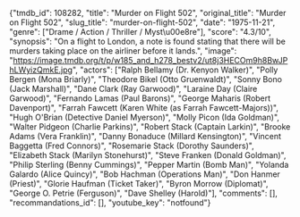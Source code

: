 {"tmdb_id": 108282, "title": "Murder on Flight 502", "original_title": "Murder on Flight 502", "slug_title": "murder-on-flight-502", "date": "1975-11-21", "genre": ["Drame / Action / Thriller / Myst\u00e8re"], "score": "4.3/10", "synopsis": "On a flight to London, a note is found stating that there will be murders taking place on the airliner before it lands.", "image": "https://image.tmdb.org/t/p/w185_and_h278_bestv2/ut8j3HECOm9h8BwJPhLWyizQmkE.jpg", "actors": ["Ralph Bellamy (Dr. Kenyon Walker)", "Polly Bergen (Mona Briarly)", "Theodore Bikel (Otto Gruenwaldt)", "Sonny Bono (Jack Marshall)", "Dane Clark (Ray Garwood)", "Laraine Day (Claire Garwood)", "Fernando Lamas (Paul Barons)", "George Maharis (Robert Davenport)", "Farrah Fawcett (Karen White (as Farrah Fawcett-Majors))", "Hugh O'Brian (Detective Daniel Myerson)", "Molly Picon (Ida Goldman)", "Walter Pidgeon (Charlie Parkins)", "Robert Stack (Captain Larkin)", "Brooke Adams (Vera Franklin)", "Danny Bonaduce (Millard Kensington)", "Vincent Baggetta (Fred Connors)", "Rosemarie Stack (Dorothy Saunders)", "Elizabeth Stack (Marilyn Stonehurst)", "Steve Franken (Donald Goldman)", "Philip Sterling (Benny Cummings)", "Pepper Martin (Bomb Man)", "Yolanda Galardo (Alice Quincy)", "Bob Hachman (Operations Man)", "Don Hanmer (Priest)", "Glorie Haufman (Ticket Taker)", "Byron Morrow (Diplomat)", "George O. Petrie (Ferguson)", "Dave Shelley (Harold)"], "comments": [], "recommandations_id": [], "youtube_key": "notfound"}
